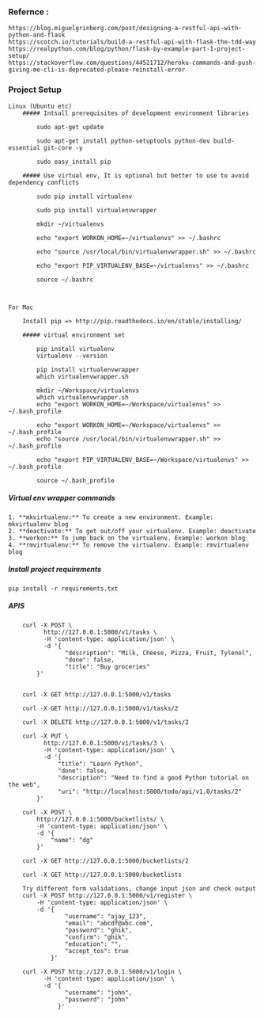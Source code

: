 ### Refernce : 
    https://blog.miguelgrinberg.com/post/designing-a-restful-api-with-python-and-flask
    https://scotch.io/tutorials/build-a-restful-api-with-flask-the-tdd-way
    https://realpython.com/blog/python/flask-by-example-part-1-project-setup/
    https://stackoverflow.com/questions/44521712/heroku-commands-and-push-giving-me-cli-is-deprecated-please-reinstall-error

### Project Setup

    Linux (Ubuntu etc)
        ##### Intsall prerequisites of development environment libraries
      
            sudo apt-get update
        
            sudo apt-get install python-setuptools python-dev build-essential git-core -y
        
            sudo easy_install pip
          
        ##### Use virtual env, It is optional but better to use to avoid dependency conflicts
    
            sudo pip install virtualenv
        
            sudo pip install virtualenvwrapper
        
            mkdir ~/virtualenvs 
        
            echo "export WORKON_HOME=~/virtualenvs" >> ~/.bashrc
        
            echo "source /usr/local/bin/virtualenvwrapper.sh" >> ~/.bashrc 
        
            echo "export PIP_VIRTUALENV_BASE=~/virtualenvs" >> ~/.bashrc 
        
            source ~/.bashrc 
    


    For Mac
    
        Install pip => http://pip.readthedocs.io/en/stable/installing/
    
        ##### virtual environment set
    
            pip install virtualenv
            virtualenv --version
        
            pip install virtualenvwrapper
            which virtualenvwrapper.sh
        
            mkdir ~/Workspace/virtualenvs
            which virtualenvwrapper.sh
            echo "export WORKON_HOME=~/Workspace/virtualenvs" >> ~/.bash_profile
        
            echo "export WORKON_HOME=~/Workspace/virtualenvs" >> ~/.bash_profile
            echo "source /usr/local/bin/virtualenvwrapper.sh" >> ~/.bash_profile
        
            echo "export PIP_VIRTUALENV_BASE=~/Workspace/virtualenvs" >> ~/.bash_profile
        
            source ~/.bash_profile


##### Virtual env wrapper commands

	1. **mkvirtualenv:** To create a new environment. Example: mkvirtualenv blog
	2. **deactivate:** To get out/off your virtualenv. Example: deactivate
	3. **workon:** To jump back on the virtualenv. Example: workon blog
	4. **rmvirtualenv:** To remove the virtualenv. Example: rmvirtualenv blog


##### Install project requirements

```
pip install -r requirements.txt
```

##### APIS
```
    curl -X POST \
          http://127.0.0.1:5000/v1/tasks \
          -H 'content-type: application/json' \
          -d '{
                "description": "Milk, Cheese, Pizza, Fruit, Tylenol",
                "done": false,
                "title": "Buy groceries"
        }'
        
    
    curl -X GET http://127.0.0.1:5000/v1/tasks
    
    curl -X GET http://127.0.0.1:5000/v1/tasks/2
    
    curl -X DELETE http://127.0.0.1:5000/v1/tasks/2
    
    curl -X PUT \
          http://127.0.0.1:5000/v1/tasks/3 \
          -H 'content-type: application/json' \
          -d '{
              "title": "Learn Python",
              "done": false,
              "description": "Need to find a good Python tutorial on the web",
              "uri": "http://localhost:5000/todo/api/v1.0/tasks/2"
        }'
    
    curl -X POST \
        http://127.0.0.1:5000/bucketlists/ \
        -H 'content-type: application/json' \
        -d '{
            "name": "dg"
        }'
        
    curl -X GET http://127.0.0.1:5000/bucketlists/2
    
    curl -X GET http://127.0.0.1:5000/bucketlists
    
    Try different form validations, change input json and check output
    curl -X POST http://127.0.0.1:5000/v1/register \
        -H 'content-type: application/json' \
        -d '{
                "username": "ajay_123",
                "email": "abcdf@abc.com",
                "password": "ghik",
                "confirm": "ghik",
                "education": "",
                "accept_tos": true
            }'
    
    curl -X POST http://127.0.0.1:5000/v1/login \
          -H 'content-type: application/json' \
          -d '{
                "username": "john",
                "password": "john"
              }'
```